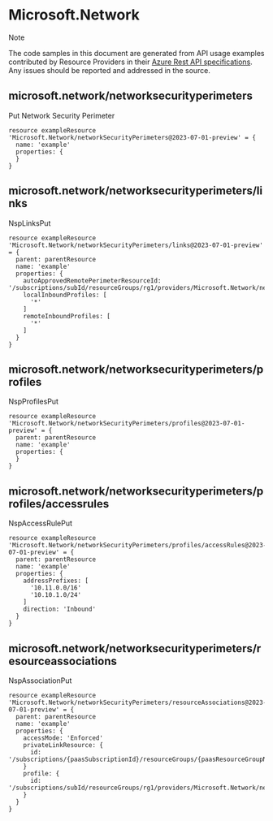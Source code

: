 # Microsoft.Network
  
> [!NOTE]
> The code samples in this document are generated from API usage examples contributed by Resource Providers in their [Azure Rest API specifications](https://github.com/Azure/azure-rest-api-specs). Any issues should be reported and addressed in the source.


## microsoft.network/networksecurityperimeters

Put Network Security Perimeter
```bicep
resource exampleResource 'Microsoft.Network/networkSecurityPerimeters@2023-07-01-preview' = {
  name: 'example'
  properties: {
  }
}
```

## microsoft.network/networksecurityperimeters/links

NspLinksPut
```bicep
resource exampleResource 'Microsoft.Network/networkSecurityPerimeters/links@2023-07-01-preview' = {
  parent: parentResource 
  name: 'example'
  properties: {
    autoApprovedRemotePerimeterResourceId: '/subscriptions/subId/resourceGroups/rg1/providers/Microsoft.Network/networkSecurityPerimeters/nsp2'
    localInboundProfiles: [
      '*'
    ]
    remoteInboundProfiles: [
      '*'
    ]
  }
}
```

## microsoft.network/networksecurityperimeters/profiles

NspProfilesPut
```bicep
resource exampleResource 'Microsoft.Network/networkSecurityPerimeters/profiles@2023-07-01-preview' = {
  parent: parentResource 
  name: 'example'
  properties: {
  }
}
```

## microsoft.network/networksecurityperimeters/profiles/accessrules

NspAccessRulePut
```bicep
resource exampleResource 'Microsoft.Network/networkSecurityPerimeters/profiles/accessRules@2023-07-01-preview' = {
  parent: parentResource 
  name: 'example'
  properties: {
    addressPrefixes: [
      '10.11.0.0/16'
      '10.10.1.0/24'
    ]
    direction: 'Inbound'
  }
}
```

## microsoft.network/networksecurityperimeters/resourceassociations

NspAssociationPut
```bicep
resource exampleResource 'Microsoft.Network/networkSecurityPerimeters/resourceAssociations@2023-07-01-preview' = {
  parent: parentResource 
  name: 'example'
  properties: {
    accessMode: 'Enforced'
    privateLinkResource: {
      id: '/subscriptions/{paasSubscriptionId}/resourceGroups/{paasResourceGroupName}/providers/{providerName}/{resourceType}/{resourceName}'
    }
    profile: {
      id: '/subscriptions/subId/resourceGroups/rg1/providers/Microsoft.Network/networkSecurityPerimeters/nsp1/profiles/{profileName}'
    }
  }
}
```
